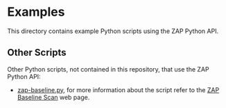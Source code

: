 # Examples

This directory contains example Python scripts using the ZAP Python API.

## Other Scripts

Other Python scripts, not contained in this repository, that use the ZAP Python API:

 - [zap-baseline.py](https://github.com/zaproxy/zaproxy/blob/main/docker/zap-baseline.py), for more information about the script refer to the [ZAP Baseline Scan](https://www.zaproxy.org/docs/docker/baseline-scan/) web page.
